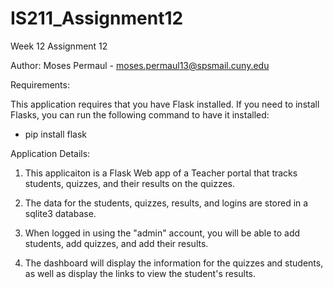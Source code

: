 # IS211_Assignment12
Week 12 Assignment 12

Author: Moses Permaul - moses.permaul13@spsmail.cuny.edu

Requirements:

This application requires that you have Flask installed. If you need to install Flasks, you can run the following command to have it installed:

- pip install flask

Application Details:

1) This applicaiton is a Flask Web app of a Teacher portal that tracks students, quizzes, and their results on the quizzes. 

2) The data for the students, quizzes, results, and logins are stored in a sqlite3 database. 

3) When logged in using the "admin" account, you will be able to add students, add quizzes, and add their results. 

4) The dashboard will display the information for the quizzes and students, as well as display the links to view the student's results.



